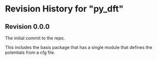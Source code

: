 # Revision History for "py_dft"

## Revision 0.0.0

The initial commit to the repo.

This includes the basis package that has a single module that defines
the potentials from a cfg file.